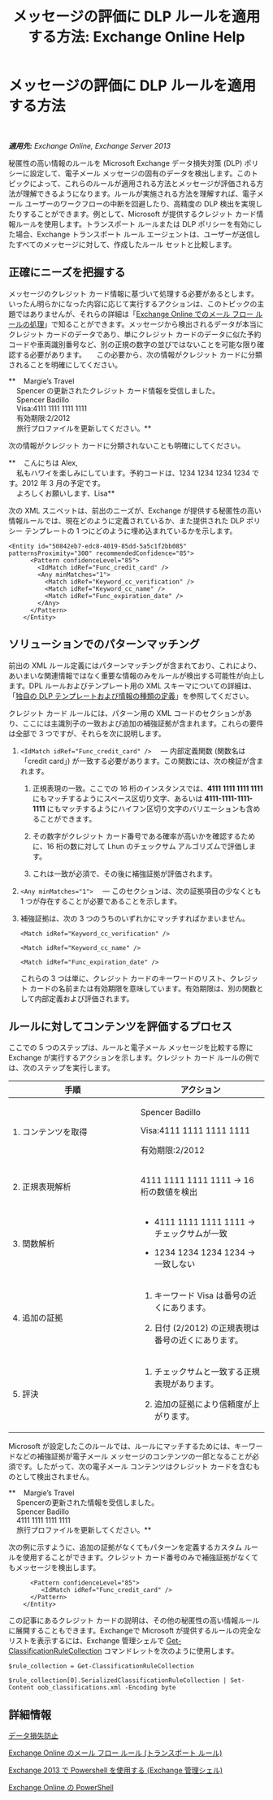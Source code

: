 ﻿---
title: 'メッセージの評価に DLP ルールを適用する方法: Exchange Online Help'
TOCTitle: メッセージの評価に DLP ルールを適用する方法
ms:assetid: 1ac77020-26ff-410c-ab09-4f28a99d67a1
ms:mtpsurl: https://technet.microsoft.com/ja-jp/library/Dn329050(v=EXCHG.150)
ms:contentKeyID: 56270027
ms.date: 05/22/2018
mtps_version: v=EXCHG.150
ms.translationtype: HT
---

# メッセージの評価に DLP ルールを適用する方法

 

_**適用先:** Exchange Online, Exchange Server 2013_

秘匿性の高い情報のルールを Microsoft Exchange データ損失対策 (DLP) ポリシーに設定して、電子メール メッセージの固有のデータを検出します。このトピックによって、これらのルールが適用される方法とメッセージが評価される方法が理解できるようになります。ルールが実施される方法を理解すれば、電子メール ユーザーのワークフローの中断を回避したり、高精度の DLP 検出を実現したりすることができます。例として、Microsoft が提供するクレジット カード情報ルールを使用します。トランスポート ルールまたは DLP ポリシーを有効にした場合、Exchange トランスポート ルール エージェントは、ユーザーが送信したすべてのメッセージに対して、作成したルール セットと比較します。

## 正確にニーズを把握する

メッセージのクレジット カード情報に基づいて処理する必要があるとします。いったん明らかになった内容に応じて実行するアクションは、このトピックの主題ではありませんが、それらの詳細は「[Exchange Online でのメール フロー ルールの処理](https://technet.microsoft.com/ja-jp/library/jj919237\(v=exchg.150\))」で知ることができます。メッセージから検出されるデータが本当にクレジット カードのデータであり、単にクレジット カードのデータに似た予約コードや車両識別番号など、別の正規の数字の並びではないことを可能な限り確認する必要があります。　　この必要から、次の情報がクレジット カードに分類されることを明確にしてください。

**    Margie’s Travel  
    Spencer の更新されたクレジット カード情報を受信しました。  
    Spencer Badillo  
    Visa:4111 1111 1111 1111  
    有効期限:2/2012  
    旅行プロファイルを更新してください。**

次の情報がクレジット カードに分類されないことも明確にしてください。

**    こんにちは Alex,  
    私もハワイを楽しみにしています。予約コードは、1234 1234 1234 1234 です。2012 年 3 月の予定です。  
    よろしくお願いします、Lisa**

次の XML スニペットは、前出のニーズが、Exchange が提供する秘匿性の高い情報ルールでは、現在どのように定義されているか、また提供された DLP ポリシー テンプレートの 1 つにどのように埋め込まれているかを示します。

    <Entity id="50842eb7-edc8-4019-85dd-5a5c1f2bb085" patternsProximity="300" recommendedConfidence="85">
          <Pattern confidenceLevel="85">
            <IdMatch idRef="Func_credit_card" />
            <Any minMatches="1">
              <Match idRef="Keyword_cc_verification" />
              <Match idRef="Keyword_cc_name" />
              <Match idRef="Func_expiration_date" />
            </Any>
          </Pattern>
        </Entity>

## ソリューションでのパターンマッチング

前出の XML ルール定義にはパターンマッチングが含まれており、これにより、あいまいな関連情報ではなく重要な情報のみをルールが検出する可能性が向上します。DPL ルールおよびテンプレート用の XML スキーマについての詳細は、「[独自の DLP テンプレートおよび情報の種類の定義](define-your-own-dlp-templates-and-information-types-exchange-2013-help.md)」を参照してください。

クレジット カード ルールには、パターン用の XML コードのセクションがあり、ここには主識別子の一致および追加の補強証拠が含まれます。これらの要件は全部で 3 つですが、それらを次に説明します。

1.  `<IdMatch idRef="Func_credit_card" />  ` — 内部定義関数 (関数名は「credit card」) が一致する必要があります。この関数には、次の検証が含まれます。
    
    1.  正規表現の一致。ここでの 16 桁のインスタンスでは、**4111 1111 1111 1111** にもマッチするようにスペース区切り文字、あるいは **4111-1111-1111-1111** にもマッチするようにハイフン区切り文字のバリエーションも含めることができます。
    
    2.  その数字がクレジット カード番号である確率が高いかを確認するために、16 桁の数に対して Lhun のチェックサム アルゴリズムで評価します。
    
    3.  これは一致が必須で、その後に補強証拠が評価されます。

2.  `<Any minMatches="1">  ` — このセクションは、次の証拠項目の少なくとも 1 つが存在することが必要であることを示します。

3.  補強証拠は、次の 3 つのうちのいずれかにマッチすればかまいません。
    
    `<Match idRef="Keyword_cc_verification" />`
    
    `<Match idRef="Keyword_cc_name" />`
    
    `<Match idRef="Func_expiration_date" />`
    
    これらの 3 つは単に、クレジット カードのキーワードのリスト、クレジット カードの名前または有効期限を意味しています。有効期限は、別の関数として内部定義および評価されます。

## ルールに対してコンテンツを評価するプロセス

ここでの 5 つのステップは、ルールと電子メール メッセージを比較する際に Exchange が実行するアクションを示します。クレジット カード ルールの例では、次のステップを実行します。


<table>
<colgroup>
<col style="width: 50%" />
<col style="width: 50%" />
</colgroup>
<thead>
<tr class="header">
<th>手順</th>
<th>アクション</th>
</tr>
</thead>
<tbody>
<tr class="odd">
<td><p>1. コンテンツを取得</p></td>
<td><p>Spencer Badillo</p>
<p>Visa:4111 1111 1111 1111</p>
<p>有効期限:2/2012</p></td>
</tr>
<tr class="even">
<td><p>2. 正規表現解析</p></td>
<td><p>4111 1111 1111 1111 -&gt; 16 桁の数値を検出</p></td>
</tr>
<tr class="odd">
<td><p>3. 関数解析</p></td>
<td><ul>
<li><p>4111 1111 1111 1111 -&gt; チェックサムが一致</p></li>
<li><p>1234 1234 1234 1234 -&gt; 一致しない</p></li>
</ul></td>
</tr>
<tr class="even">
<td><p>4. 追加の証拠</p></td>
<td><ol>
<li><p>キーワード Visa は番号の近くにあります。</p></li>
<li><p>日付 (2/2012) の正規表現は番号の近くにあります。</p></li>
</ol></td>
</tr>
<tr class="odd">
<td><p>5. 評決</p></td>
<td><ol>
<li><p>チェックサムと一致する正規表現があります。</p></li>
<li><p>追加の証拠により信頼度が上がります。</p></li>
</ol>
<p></p></td>
</tr>
</tbody>
</table>


Microsoft が設定したこのルールでは、ルールにマッチするためには、キーワードなどの補強証拠が電子メール メッセージのコンテンツの一部となることが必須です。したがって、次の電子メール コンテンツはクレジット カードを含むものとして検出されません。

**    Margie’s Travel  
    Spencerの更新された情報を受信しました。  
    Spencer Badillo  
    4111 1111 1111 1111  
    旅行プロファイルを更新してください。**

次の例に示すように、追加の証拠がなくてもパターンを定義するカスタム ルールを使用することができます。クレジット カード番号のみで補強証拠がなくてもメッセージを検出します。

``` 
      <Pattern confidenceLevel="85">
         <IdMatch idRef="Func_credit_card" />
      </Pattern>
    </Entity>
```

この記事にあるクレジット カードの説明は、その他の秘匿性の高い情報ルールに展開することもできます。Exchangeで Microsoft が提供するルールの完全なリストを表示するには、Exchange 管理シェルで [Get-ClassificationRuleCollection](https://technet.microsoft.com/ja-jp/library/jj218696\(v=exchg.150\)) コマンドレットを次のように使用します。

    $rule_collection = Get-ClassificationRuleCollection

    $rule_collection[0].SerializedClassificationRuleCollection | Set-Content oob_classifications.xml -Encoding byte

## 詳細情報

[データ損失防止](technical-overview-of-dlp-data-loss-prevention-in-exchange.md)

[Exchange Online のメール フロー ルール (トランスポート ルール)](https://technet.microsoft.com/ja-jp/library/jj919238\(v=exchg.150\))

[Exchange 2013 で Powershell を使用する (Exchange 管理シェル)](https://technet.microsoft.com/ja-jp/library/bb123778\(v=exchg.150\))

[Exchange Online の PowerShell](https://technet.microsoft.com/ja-jp/library/jj200677\(v=exchg.150\))

